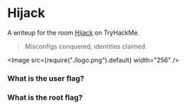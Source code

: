 # Hijack

A writeup for the room [Hijack](https://tryhackme.com/room/hijack) on TryHackMe.

> Misconfigs conquered, identities claimed.

<Image src={require("./logo.png").default} width="256" />

### What is the user flag?

### What is the root flag?


